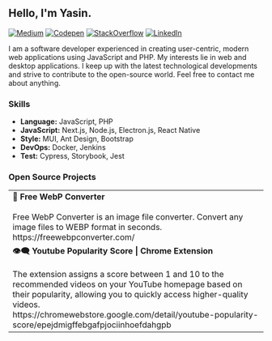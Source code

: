 ## Hello, I'm Yasin.

[![Medium](https://img.shields.io/badge/medium-000000?logo=medium&style=flat&logoColor=white)](https://medium.com/@yasgo)
[![Codepen](https://img.shields.io/badge/codepen-1f2025?logo=codepen&style=flat&logoColor=white)](https://codepen.io/yasgo)
[![StackOverflow](https://img.shields.io/badge/stackoverflow-f48024?logo=stackoverflow&style=flat&logoColor=white)](https://stackoverflow.com/users/6172769/yasgo)
[![LinkedIn](https://img.shields.io/badge/linkedin-0377b5?logo=linkedin&style=flat)](https://www.linkedin.com/in/yasinburakkalkan/)

I am a software developer experienced in creating user-centric, modern web applications using JavaScript and PHP. My interests lie in web and desktop applications. I keep up with the latest technological developments and strive to contribute to the open-source world. Feel free to contact me about anything.


### Skills

-  **Language:**  JavaScript, PHP
-  **JavaScript:**  Next.js, Node.js, Electron.js, React Native
-  **Style:**  MUI, Ant Design, Bootstrap
-  **DevOps:**  Docker, Jenkins
-  **Test:**  Cypress, Storybook, Jest

### Open Source Projects

<table>
  <tbody>
    <tr>
      <td>
        <b>🦎 Free WebP Converter</b>
        <br />
        <br />
        Free WebP Converter is an image file converter. Convert any image files to WEBP format in seconds.
        <br />
        https://freewebpconverter.com/
      </td>
    </tr>
    <tr>
      <td>
        <b>👁️‍🗨️ Youtube Popularity Score | Chrome Extension</b>
        <br />
        <br />
        The extension assigns a score between 1 and 10 to the recommended videos on your YouTube homepage based on their popularity, allowing you to quickly access higher-quality videos.
        <br />
        https://chromewebstore.google.com/detail/youtube-popularity-score/epejdmigffebgafpjociinhoefdahgpb
      </td>
    </tr>
  </tbody>
</table>
